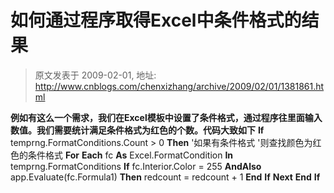 # 如何通过程序取得Excel中条件格式的结果 
> 原文发表于 2009-02-01, 地址: http://www.cnblogs.com/chenxizhang/archive/2009/02/01/1381861.html 


**例如有这么一个需求，我们在Excel模板中设置了条件格式，通过程序往里面输入数值。我们需要统计满足条件格式为红色的个数。代码大致如下** **If** temprng.FormatConditions.Count > 0 **Then** '如果有条件格式 '则查找颜色为红色的条件格式 **For** **Each** fc **As** Excel.FormatCondition **In** temprng.FormatConditions **If** fc.Interior.Color = 255 **AndAlso** app.Evaluate(fc.Formula1) **Then** redcount = redcount + 1 **End** **If** **Next** **End** **If**



















